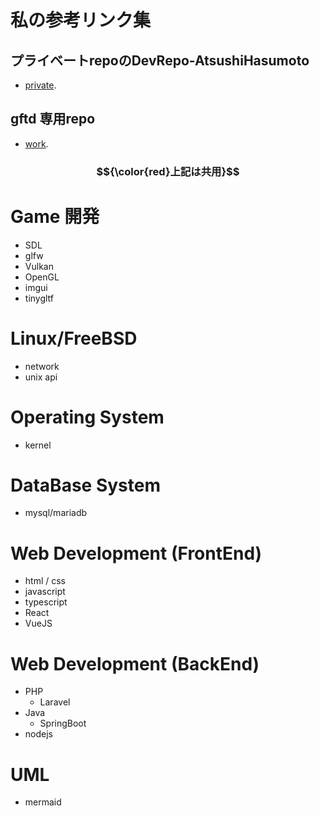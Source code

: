 # 私の参考リンク集
## プライベートrepoのDevRepo-AtsushiHasumoto
 - [private]( https://github.com/atsushi-rh/my-reference-memo ). 
## gftd 専用repo
 - [work]( https://github.com/atsushi-rh-gftd/my-reference-memo ). 
### $${\color{red}上記は共用}$$

# Game 開発
- SDL
- glfw
- Vulkan
- OpenGL
- imgui
- tinygltf
# Linux/FreeBSD 
- network
- unix api
# Operating System
- kernel
# DataBase System
- mysql/mariadb

# Web Development (FrontEnd)
- html / css
- javascript
- typescript
- React
- VueJS

# Web Development (BackEnd)
- PHP
    - Laravel
- Java
    - SpringBoot
- nodejs
  
# UML 
- mermaid





